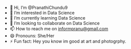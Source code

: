 - 👋 Hi, I’m @PranathiChundu9
- 👀 I’m interested in Data Science
- 🌱 I’m currently learning Data Science
- 💞️ I’m looking to collaborate on Data Science
- 📫 How to reach me on informpranu@gmail.com
- 😄 Pronouns: She/Her
- ⚡ Fun fact: Hey you know im good at art and photogrphy.

<!---
PranathiChundu9/PranathiChundu9 is a ✨ special ✨ repository because its `README.md` (this file) appears on your GitHub profile.
You can click the Preview link to take a look at your changes.
--->

